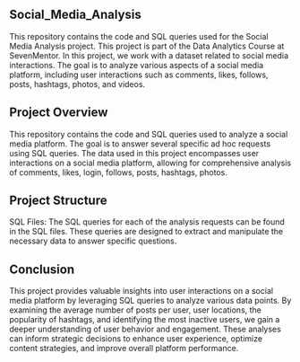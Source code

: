 ## Social_Media_Analysis

This repository contains the code and SQL queries used for the Social Media Analysis project. This project is part of the Data Analytics Course at SevenMentor. In this project, we work with a dataset related to social media interactions. The goal is to analyze various aspects of a social media platform, including user interactions such as comments, likes, follows, posts, hashtags, photos, and videos.

## Project Overview

This repository contains the code and SQL queries used to analyze a social media platform. The goal is to answer several specific ad hoc requests using SQL queries. The data used in this project encompasses user interactions on a social media platform, allowing for comprehensive analysis of comments, likes, login, follows, posts, hashtags, photos.

## Project Structure
SQL Files: The SQL queries for each of the analysis requests can be found in the SQL files. These queries are designed to extract and manipulate the necessary data to answer specific questions.

## Conclusion

This project provides valuable insights into user interactions on a social media platform by leveraging SQL queries to analyze various data points. By examining the average number of posts per user, user locations, the popularity of hashtags, and identifying the most inactive users, we gain a deeper understanding of user behavior and engagement. These analyses can inform strategic decisions to enhance user experience, optimize content strategies, and improve overall platform performance.
